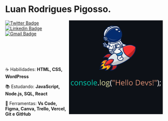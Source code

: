 # Luan Rodrigues Pigosso.

<img src="astronauta.png" min-width="300px" max-width="300px" width="300px" align="right" alt="logo foguete com astronauta">


[![Twitter Badge](https://img.shields.io/badge/-@luanpigossoo-6633cc?style=flat-square&labelColor=6633cc&logo=twitter&logoColor=white&link=https://https://twitter.com/luanpigossoo)](https://https://twitter.com/luanpigossoo)
[![Linkedin Badge](https://img.shields.io/badge/-Luan%20Pigosso-6633cc?style=flat-square&logo=Linkedin&logoColor=white&link=https://www.linkedin.com/in/luanpigosso/)](https://www.linkedin.com/in/luanpigosso/) 
[![Gmail Badge](https://img.shields.io/badge/-luanrodriguespigosso@gmail.com-6633cc?style=flat-square&logo=Gmail&logoColor=white&link=mailto:luanrodriguespigosso@gmail.com)](mailto:luanrodriguespigosso@gmail.com)

</br>
</br>
</br>
</br>

☕ Habilidades: <strong>HTML, CSS, WordPress</strong>

📚 Estudando: <strong>JavaScript, Node.js, SQL, React</strong>

💼 Ferramentas: <strong>Vs Code, Figma, Canva, Trello, Vercel, Git e GitHub</strong>